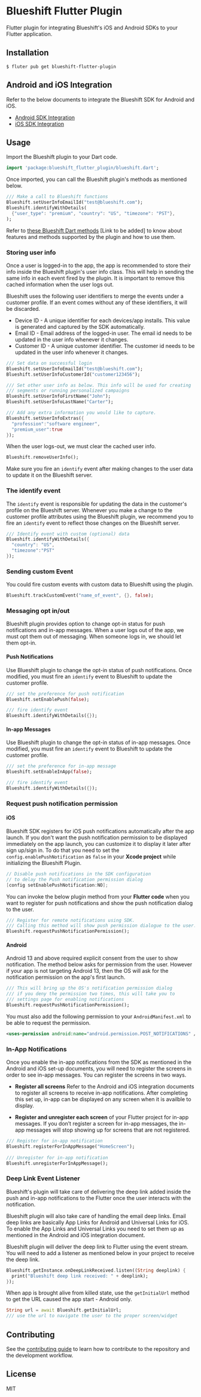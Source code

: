 # Blueshift Flutter Plugin

Flutter plugin for integrating Blueshift's iOS and Android SDKs to your Flutter application.

## Installation

```shell
$ fluter pub get blueshift-flutter-plugin
```

## Android and iOS Integration

Refer to the below documents to integrate the Blueshift SDK for Android and iOS.

- [Android SDK Integration](./Android.md)
- [iOS SDK Integration](./iOS.md)

## Usage

Import the Blueshift plugin to your Dart code.

```dart
import 'package:blueshift_flutter_plugin/blueshift.dart';
```

Once imported, you can call the Blueshift plugin's methods as mentioned below.

```dart
/// Make a call to Blueshift functions
Blueshift.setUserInfoEmailId("test@blueshift.com");
Blueshift.identifyWithDetails(
  {"user_type": "premium", "country": "US", "timezone": "PST"},
);
```

Refer to [these Blueshift Dart methods]() [Link to be added] to know about features and methods supported by the plugin and how to use them.

### Storing user info

Once a user is logged-in to the app, the app is recommended to store their info inside the Blueshift plugin's user info class. This will help in sending the same info in each event fired by the plugin. It is important to remove this cached information when the user logs out.

Blueshift uses the following user identifiers to merge the events under a customer profile. If an event comes without any of these identifiers, it will be discarded.

- Device ID - A unique identifier for each devices/app installs. This value is generated and captured by the SDK automatically.
- Email ID - Email address of the logged-in user. The email id needs to be updated in the user info whenever it changes.
- Customer ID - A unique customer identifier. The customer id needs to be updated in the user info whenever it changes.

```dart
/// Set data on successful login
Blueshift.setUserInfoEmailId("test@blueshift.com");
Blueshift.setUserInfoCustomerId("customer123456");

/// Set other user info as below. This info will be used for creating 
/// segments or running personalized campaigns 
Blueshift.setUserInfoFirstName("John");
Blueshift.setUserInfoLastName("Carter");

/// Add any extra information you would like to capture.
Blueshift.setUserInfoExtras({
  "profession":"software engineer", 
  "premium_user":true
});
```

When the user logs-out, we must clear the cached user info.
```dart
Blueshift.removeUserInfo();
```
Make sure you fire an `identify` event after making changes to the user data to update it on the Blueshift server.

### The identify event
The `identify` event is responsible for updating the data in the customer's profile on the Blueshift server. Whenever you make a change to the customer profile attributes using the Blueshift plugin, we recommend you to fire an `identify` event to reflect those changes on the Blueshift server.

```dart
/// Identify event with custom (optional) data
Blueshift.identifyWithDetails({
  "country": "US",
  "timezone":"PST"
});
```

### Sending custom Event
You could fire custom events with custom data to Blueshift using the plugin.

```dart
Blueshift.trackCustomEvent("name_of_event", {}, false);
```

### Messaging opt in/out

Blueshift plugin provides option to change opt-in status for push notifications and in-app messages. When a user logs out of the app, we must opt them out of messaging. When someone logs in, we should let them opt-in.

#### Push Notifications

Use Blueshift plugin to change the opt-in status of push notifications. Once modified, you must fire an `identify` event to Blueshift to update the customer profile.

```dart
/// set the preference for push notification
Blueshift.setEnablePush(false);

/// fire identify event
Blueshift.identifyWithDetails({});
```
#### In-app Messages

Use Blueshift plugin to change the opt-in status of in-app messages. Once modified, you must fire an `identify` event to Blueshift to update the customer profile.

```dart
/// set the preference for in-app message
Blueshift.setEnableInApp(false);

/// fire identify event
Blueshift.identifyWithDetails({});
```

### Request push notification permission

#### iOS

Blueshift SDK registers for iOS push notifications automatically after the app launch. If you don't want the push notification permission to be displayed immediately on the app launch, you can customize it to display it later after sign up/sign in. To do that you need to set the `config.enablePushNotification` as `false` in your **Xcode project** while initializing the Blueshift Plugin.

```objective-c
// Disable push notifications in the SDK configuration 
// to delay the Push notification permission dialog
[config setEnablePushNotification:NO];
```

You can invoke the below plugin method from your **Flutter code** when you want to register for push notifications and show the push notification dialog to the user.

```dart
/// Register for remote notifications using SDK. 
/// Calling this method will show push permission dialogue to the user.
Blueshift.requestPushNotificationPermission();
```

#### Android

Android 13 and above required explicit consent from the user to show notification. The method below asks for permission from the user. However if your app is not targeting Android 13, then the OS will ask for the notification permission on the app's first launch.

```dart
/// This will bring up the OS's notification permission dialog
/// if you deny the permission two times, this will take you to
/// settings page for enabling notifications
Blueshift.requestPushNotificationPermission();
```

You must also add the following permission to your `AndroidManifest.xml` to be able to request the permission.

```xml
<uses-permission android:name="android.permission.POST_NOTIFICATIONS" />
```

### In-App Notifications

Once you enable the in-app notifications from the SDK as mentioned in the Android and iOS set-up documents, you will need to register the screens in order to see in-app messages. You can register the screens in two ways.

- **Register all screens** Refer to the Android and iOS integration documents to register all screens to receive in-app notifications. After completing this set up, in-app can be displayed on any screen when it is availble to display.

- **Register and unregister each screen** of your Flutter project for in-app messages. If you don’t register a screen for in-app messages, the in-app messages will stop showing up for screens that are not registered.

```dart
/// Register for in-app notification
Blueshift.registerForInAppMessage("HomeScreen");
 
/// Unregister for in-app notification
Blueshift.unregisterForInAppMessage();
```

### Deep Link Event Listener

Blueshift's plugin will take care of delivering the deep link added inside the push and in-app notifications to the Flutter once the user interacts with the notification.

Blueshift plugin will also take care of handling the email deep links. Email deep links are basically App Links for Android and Universal Links for iOS. To enable the App Links and Universal Links you need to set them up as mentioned in the Android and iOS integration document.

Blueshift plugin will deliver the deep link to Flutter using the event stream. You will need to add a listener as mentioned below in your project to receive the deep link.

```dart
Blueshift.getInstance.onDeepLinkReceived.listen((String deeplink) {
  print("Blueshift deep link received: " + deeplink);
});
```

When app is brought alive from killed state, use the `getInitialUrl` method to get the URL caused the app start - Android only.

```dart
String url = await Blueshift.getInitialUrl;
/// use the url to navigate the user to the proper screen/widget
```

## Contributing

See the [contributing guide](CONTRIBUTING.md) to learn how to contribute to the repository and the development workflow.

## License

MIT